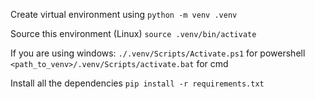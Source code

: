 Create virtual environment using 
`python -m venv .venv`

Source this environment (Linux)
`source .venv/bin/activate`

If you are using windows:
`./.venv/Scripts/Activate.ps1` for powershell
`<path_to_venv>/.venv/Scripts/activate.bat` for cmd

Install all the dependencies
`pip install -r requirements.txt`